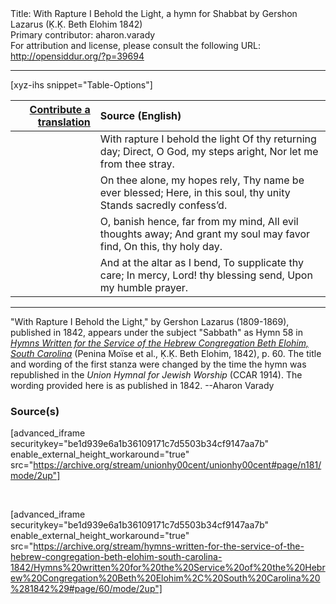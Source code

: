 <html>
<head></head>
<body>
Title: With Rapture I Behold the Light, a hymn for Shabbat by Gershon Lazarus (Ḳ.Ḳ. Beth Elohim 1842)<br />
Primary contributor: aharon.varady<br />
For attribution and license, please consult the following URL: <a href="http://opensiddur.org/?p=39694">http://opensiddur.org/?p=39694</a>
<p />
<hr />

[xyz-ihs snippet="Table-Options"]<table style="margin-left: auto; margin-right: auto;" class="draggable">
<thead><tr><th id="x" style="text-align: right;"><a href="/translate/" target="_blank" rel="noopener">Contribute a translation</a></th><th style="text-align: left;">Source (English)</th></tr></thead>
<tbody>
<tr><td style="vertical-align:top;">
<div class="liturgy" lang="he" style="text-align: right;">

</div></td>

<td style="vertical-align:top;">
<div class="english" lang="en" style="text-align: left;">
With rapture I behold the light
Of thy returning day;
Direct, O God, my steps aright,
Nor let me from thee stray.
</div></td></tr>


<tr><td style="vertical-align:top;">
<div class="liturgy" lang="he" style="text-align: right;">

</div></td>

<td style="vertical-align:top;">
<div class="english" lang="en" style="text-align: left;">
On thee alone, my hopes rely,
Thy name be ever blessed; 
Here, in this soul, thy unity
Stands sacredly confess’d.
</div></td></tr>


<tr><td style="vertical-align:top;">
<div class="liturgy" lang="he" style="text-align: right;">

</div></td>

<td style="vertical-align:top;">
<div class="english" lang="en" style="text-align: left;">
O, banish hence, far from my mind,
All evil thoughts away;
And grant my soul may favor find,
On this, thy holy day.
</div></td></tr>


<tr><td style="vertical-align:top;">
<div class="liturgy" lang="he" style="text-align: right;">

</div></td>

<td style="vertical-align:top;">
<div class="english" lang="en" style="text-align: left;">
And at the altar as I bend,
To supplicate thy care;
In mercy, Lord! thy blessing send,
Upon my humble prayer.
</div></td></tr>
</tbody></table>

<hr />

"With Rapture I Behold the Light," by Gershon Lazarus (1809-1869), published in 1842, appears under the subject "Sabbath" as Hymn 58 in <em><a href="/?p=39305">Hymns Written for the Service of the Hebrew Congregation Beth Elohim, South Carolina</a></em> (Penina Moïse et al., Ḳ.Ḳ. Beth Elohim, 1842), p. 60. The title and wording of the first stanza were changed by the time the hymn was republished in the <em>Union Hymnal for Jewish Worship</em> (CCAR 1914). The wording provided here is as published in 1842. --Aharon Varady

<h3>Source(s)</h3>

[advanced_iframe securitykey="be1d939e6a1b36109171c7d5503b34cf9147aa7b" enable_external_height_workaround="true" src="https://archive.org/stream/unionhy00cent/unionhy00cent#page/n181/mode/2up"]

&nbsp;

[advanced_iframe securitykey="be1d939e6a1b36109171c7d5503b34cf9147aa7b" enable_external_height_workaround="true" src="https://archive.org/stream/hymns-written-for-the-service-of-the-hebrew-congregation-beth-elohim-south-carolina-1842/Hymns%20written%20for%20the%20Service%20of%20the%20Hebrew%20Congregation%20Beth%20Elohim%2C%20South%20Carolina%20%281842%29#page/60/mode/2up"]

&nbsp;
</body>
</html>